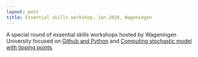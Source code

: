 ```yaml
---
layout: post
title: Essential skills workshop, Jan 2018, Wageningen
---
```

A special round of essential skills workshops hosted by Wageningen University focused on
[Github and Python](https://escience-academy.github.io/2018-01-23-wageningen/) and [Computing stochastic model with tipping points](https://github.com/jhidding/stability).
